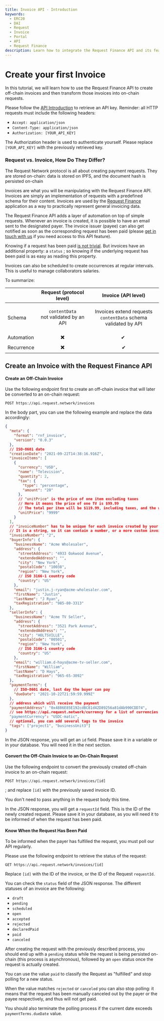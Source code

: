 ```yaml
---
title: Invoice API - Introduction
keywords:
  - ERC20
  - DAI
  - Request
  - Invoice
  - Portal
  - API
  - Request Finance
description: Learn how to integrate the Request Finance API and its features.
---
```


# Create your first Invoice

In this tutorial, we will learn how to use the Request Finance API to create off-chain invoices and then transform those invoices into on-chain requests.

Please follow the [API Introduction](<README (1).md>) to retrieve an API key. Reminder: all HTTP requests must include the following headers:

* `Accept: application/json`
* `Content-Type: application/json`
* `Authorization: [YOUR_API_KEY]`

The Authorization header is used to authenticate yourself. Please replace `[YOUR_API_KEY]` with the previously retrieved key.

### Request vs. Invoice, How Do They Differ?

The Request Network protocol is all about creating payment requests. They are stored on-chain: data is stored on IPFS, and the document hash is persisted on-chain

Invoices are what you will be manipulating with the Request Finance API. Invoices are simply an implementation of requests with a predefined schema for their content. Invoices are used by the [Request Finance](https://app.request.finance/) application as a way to practically represent general invoicing data.

The Request Finance API adds a layer of automation on top of simple requests. Whenever an invoice is created, it is possible to have an email sent to the designated payer. The invoice issuer (payee) can also get notified as soon as the corresponding request has been paid (please [get in touch with us](https://www.request.finance/contact-us) if you need access to this API feature).

Knowing if a request has been paid [is not trivial](https://github.com/RequestNetwork/requestNetwork/blob/master/packages/docs/docs/guides/3-Portal-API/2-payment-status.md). But invoices have an additional property: a `status` ; so knowing if the underlying request has been paid is as easy as reading this property.

Invoices can also be scheduled to create occurrences at regular intervals. This is useful to manage collaborators salaries.

To summarize:

|            |                  Request (protocol level)                  |                                 Invoice (API level)                                 |
| ---------- | :--------------------------------------------------------: | :---------------------------------------------------------------------------------: |
| Schema     | <p><code>contentData</code><br>not validated by an API</p> | <p>Invoices extend requests<br><code>contentData</code> schema validated by API</p> |
| Automation |                             ✖️                             |                                         ✔ ️                                         |
| Recurrence |                             ✖️                             |                                          ✔                                          |

## Create an Invoice with the Request Finance API

#### Create an Off-Chain Invoice

Use the following endpoint first to create an off-chain invoice that will later be converted to an on-chain request:

`POST https://api.request.network/invoices`

In the body part, you can use the following example and replace the data accordingly:

```json
{
  "meta": {
    "format": "rnf_invoice",
    "version": "0.0.3"
  },
  // ISO-8601 date
  "creationDate": "2021-09-22T14:38:16.916Z",
  "invoiceItems": [
    {
      "currency": "USD",
      "name": "Television",
      "quantity": 2,
      "tax": {
        "type": "percentage",
        "amount": "20"
      },
      // "unitPrice" is the price of one item excluding taxes
      // Here it means the price of one TV is $99.99
      // The total per item will be $119.99, including taxes, and the whole sum will be $239.98
      "unitPrice": "9999"
    }
  ],
  // "invoiceNumber" has to be unique for each invoice created by your account.
  // It is a string, so it can contain a number, or a more custom invoice identifier.
  "invoiceNumber": "2",
  "buyerInfo": {
    "businessName": "Acme Wholesaler",
    "address": {
      "streetAddress": "4933 Oakwood Avenue",
      "extendedAddress": "",
      "city": "New York",
      "postalCode": "10038",
      "region": "New York",
      // ISO 3166-1 country code
      "country": "US"
    },
    "email": "justin.j-ryan@acme-wholesaler.com",
    "firstName": "Justin",
    "lastName": "J Ryan",
    "taxRegistration": "985-80-3313"
  },
  "sellerInfo": {
    "businessName": "Acme TV Seller",
    "address": {
      "streetAddress": "3521 Park Avenue",
      "extendedAddress": "",
      "city": "HOLTSVILLE",
      "postalCode": "00501",
      "region": "New York",
      // ISO 3166-1 country code
      "country": "US"
    },
    "email": "william.d-hays@acme-tv-seller.com",
    "firstName": "William",
    "lastName": "D Hays",
    "taxRegistration": "965-65-3092"
  },
  "paymentTerms": {
    // ISO-8601 date, last day the buyer can pay
    "dueDate": "2021-10-22T21:59:59.999Z"
  },
  // address which will receive the payment
  "paymentAddress": "0x4886E85E192cdBC81d42D89256a81dAb990CDD74",
  // see https://api.request.network/currency for a list of currencies
  "paymentCurrency": "USDC-matic",
  // optional, you can add several tags to the invoice
  "tags": ["project1", "businessUnit3"]
}
```

In the JSON response, you will get an `id` field. Please save it in a variable or in your database. You will need it in the next section.

#### Convert the Off-Chain Invoice to an On-Chain Request

Use the following endpoint to convert the previously created off-chain invoice to an on-chain request:

`POST https://api.request.network/invoices/[id]`

; and replace `[id]` with the previously saved invoice ID.

You don't need to pass anything in the request body this time.

In the JSON response, you will get a `requestId` field. This is the ID of the newly created request. Please save it in your database, as you will need it to be informed of when the request has been paid.

#### Know When the Request Has Been Paid

To be informed when the payer has fulfilled the request, you must poll our API regularly.

Please use the following endpoint to retrieve the status of the request:

`GET https://api.request.network/invoices/[id]`

Replace `[id]` with the ID of the invoice, or the ID of the Request `requestId`.

You can check the `status` field of the JSON response. The different statuses of an invoice are the following:

* `draft`
* `pending`
* `scheduled`
* `open`
* `accepted`
* `rejected`
* `declaredPaid`
* `paid`
* `canceled`

After creating the request with the previously described process, you should end up with a `pending` status while the request is being persisted on-chain (this process is asynchronous), followed by an `open` status once the request is actually created.

You can use the value `paid` to classify the Request as "fulfilled" and stop polling for a new status.

When the value matches `rejected` or `canceled` you can also stop polling: it means that the request has been manually canceled out by the payer or the payee respectively, and thus will not get paid.

You should also terminate the polling process if the current date exceeds `paymentTerms.dueDate` value.
